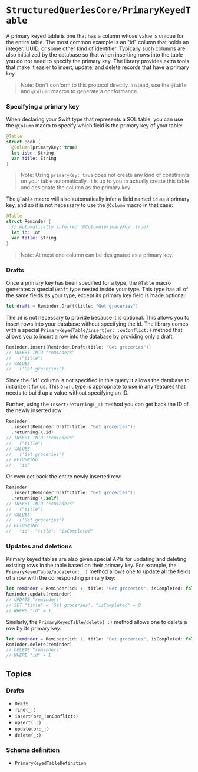 # ``StructuredQueriesCore/PrimaryKeyedTable``

A primary keyed table is one that has a column whose value is unique for the entire table. The most
common example is an "id" column that holds an integer, UUID, or some other kind of identifier.
Typically such columns are also initialized by the database so that when inserting rows into the
table you do not need to specify the primary key. The library provides extra tools that make it
easier to insert, update, and delete records that have a primary key.

> Note: Don't conform to this protocol directly. Instead, use the `@Table` and `@Column` macros to
> generate a conformance.

### Specifying a primary key

When declaring your Swift type that represents a SQL table, you can use the `@Column` macro to
specify which field is the primary key of your table:

```swift
@Table
struct Book {
  @Column(primaryKey: true)
  let isbn: String
  var title: String
}
```

> Note: Using `primaryKey: true` does not create any kind of constraints on your table
> automatically. It is up to you to actually create this table and designate the column as the
> primary key.

The `@Table` macro will also automatically infer a field named `id` as a primary key, and so it is
not necessary to use the `@Column` macro in that case:

```swift
@Table
struct Reminder {
  // Automatically inferred '@Column(primaryKey: true)'
  let id: Int
  var title: String
}
```

> Note: At most one column can be designated as a primary key.

### Drafts

Once a primary key has been specified for a type, the `@Table` macro generates a special `Draft`
type nested inside your type. This type has all of the same fields as your type, except its primary
key field is made optional:

```swift
let draft = Reminder.Draft(title: "Get groceries")
```

The `id` is not necessary to provide because it is optional. This allows you to insert rows into
your database without specifying the id. The library comes with a special
``PrimaryKeyedTable/insert(or:_:onConflict:)`` method that allows you to insert a row
into the database by providing only a draft:

```swift
Reminder.insert(Reminder.Draft(title: "Get groceries"))
// INSERT INTO "reminders"
//   ("title")
// VALUES
//   ('Get groceries')
```

Since the "id" column is not specified in this query it allows the database to initialize it for us.
This `Draft` type is appropriate to use in any features that needs to build up a value without
specifying an ID.

Further, using the ``Insert/returning(_:)`` method you can get back the ID of the newly inserted
row:

```swift
Reminder
  .insert(Reminder.Draft(title: "Get groceries"))
  .returning(\.id)
// INSERT INTO "reminders"
//   ("title")
// VALUES
//   ('Get groceries')
// RETURNING
//   "id"
```

Or even get back the entire newly inserted row:

```swift
Reminder
  .insert(Reminder.Draft(title: "Get groceries"))
  .returning(\.self)
// INSERT INTO "reminders"
//   ("title")
// VALUES
//   ('Get groceries')
// RETURNING
//   "id", "title", "isCompleted"
```

### Updates and deletions

Primary keyed tables are also given special APIs for updating and deleting existing rows in the
table based on their primary key. For example, the ``PrimaryKeyedTable/update(or:_:)`` method
allows one to update all the fields of a row with the corresponding primary key:

```swift
let reminder = Reminder(id: 1, title: "Get groceries", isCompleted: false)
Reminder.update(reminder)
// UPDATE "reminders"
// SET "title" = 'Get groceries', "isCompleted" = 0
// WHERE "id" = 1
```

Similarly, the ``PrimaryKeyedTable/delete(_:)`` method allows one to delete a row by its primary
key:

```swift
let reminder = Reminder(id: 1, title: "Get groceries", isCompleted: false)
Reminder.delete(reminder)
// DELETE "reminders"
// WHERE "id" = 1
```

## Topics

### Drafts

- ``Draft``
- ``find(_:)``
- ``insert(or:_:onConflict:)``
- ``upsert(_:)``
- ``update(or:_:)``
- ``delete(_:)``

### Schema definition

- ``PrimaryKeyedTableDefinition``
